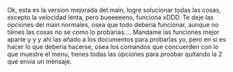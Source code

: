Ok, esta es la version mejorada del main, logre solucionar todas las cosas, excepto la velocidad lenta, pero bueeeeeno, funciona xDDD. 
Te deje las opciones del main normales, osea que todo deberia funcionar, aunque no tienes las cosas no se como lo probarias....
Mandame las funciones mejor aparte y y y ahi las añado a los documentos para probarlas yo, pero en si es hacer lo que deberia hacerse, osea los comandos que concuerden con lo que muestre el menu, tienes todas las opciones para proobar quitando la 2 que envia un mensaje.
